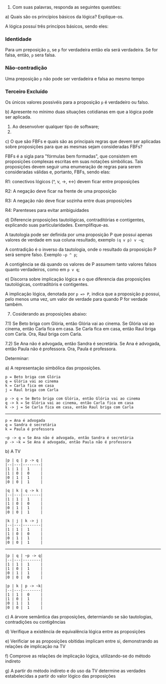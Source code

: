 1) Com suas palavras, responda as seguintes questões:

a) Quais são os princípios básicos da lógica? Explique-os.

A lógica possuí três princípos básicos, sendo eles:

### Identidade

Para um preposição `p`, se `p` for verdadeira então ela será verdadeira.
Se for falsa, então, `p` sera falsa.

### Não-contradição

Uma preposição `p` não pode ser verdadeira e falsa ao mesmo tempo

### Terceiro Excluído

Os únicos valores possivéis para a proposição `p` é verdadeiro ou falso.

b) Apresente no mínimo duas situações cotidianas em que a lógica pode ser aplicada.

1. Ao desenvolver qualquer tipo de software;
2.

c) O que são FBFs e quais são as principais regras que devem ser aplicadas sobre
proposições para que as mesmas sejam consideradas FBFs?

FBFs é a sigla para "fórmulas bem formadas", que consistem em proposições complexas escritas
em suas notações simbólicas. Tais proposições devem seguir uma enumeração de regras para
serem consideradas válidas e, portanto, FBFs, sendo elas:

R1: conectivos lógicos (^, v, ->, <->) devem ficar entre proposições

R2: A negação deve ficar na frente de uma proposição

R3: A negação não deve ficar sozinha entre duas proposições

R4: Parenteses para evitar ambiguidades


d) Diferencie proposições tautológicas, contraditórias e contigentes, explicando suas
particularidades. Exemplifique-as.

A tautologia pode ser definida por uma proposição P que possui apenas valores de verdade em
sua coluna resultado, exemplo `(q v p) v ~q`;

A contradição é o inverso da tautologia, onde o resultado da proposição P será sempre falso.
Exemplo `~p ^ p`;

A contigência se dá quando os valores de P assumem tanto valores falsos quanto verdadeiros,
como em `p v q`;

e) Discorra sobre implicação lógica e o que diferencia das proposições tautológicas,
contraditóris e contigentes.

A implicação lógica, denotada por `p => P`, indica que a proposição p possui, pelo menos uma
vez, um valor de verdade para quando P for verdade também.

7) Cosiderando as proposições abaixo:

7.1) Se Beto briga com Glória, então Glória vai ao cinema. Se Glória vai ao cinema, então
Carla fica em casa. Se Carla fica em casa, então Raul briga com Carla. Ora, Raul briga com Carla.

7.2) Se Ana não é advogada, então Sandra é secretária. Se Ana é advogada, então Paula não é
professora. Ora, Paula é professora.

Determinar:

a) A representação simbólica das proposições.
```
p = Beto briga com Glória
q = Glória vai ao cinema
k = Carla fica em casa
j = Raul briga com Carla

p -> q = Se Beto briga com Glória, então Glória vai ao cinema
q -> k = Se Glória vai ao cinema, então Carla fica em casa
k -> j = Se Carla fica em casa, então Raul briga com Carla
```
---
```
p = Ana é advogada
q = Sandra é secretária
k = Paula é professora

~p -> q = Se Ana não é advogada, então Sandra é secretária
p -> ~k = Se Ana é advogada, então Paula não é professora
```

b) A TV
```
|p | q | p -> q |
|--|---|--------|
|1 | 1 |  1     |
|1 | 0 |  0     |
|0 | 1 |  1     |
|0 | 0 |  1     |

|q | k | q -> k |
|--|---|--------|
|1 | 1 |  1     |
|1 | 0 |  0     |
|0 | 1 |  1     |
|0 | 0 |  1     |

|k | j | k -> j |
|--|---|--------|
|1 | 1 |  1     |
|1 | 0 |  0     |
|0 | 1 |  1     |
|0 | 0 |  1     |

```
---
```
|p | q | ~p -> q|
|--|---|--------|
|1 | 1 |  1     |
|1 | 0 |  1     |
|0 | 1 |  1     |
|0 | 0 |  0     |

|p | k | p -> ~k|
|--|---|--------|
|1 | 1 |  0     |
|1 | 0 |  1     |
|0 | 1 |  1     |
|0 | 0 |  1     |
```

c) A árvore semântica das proposições, determiando se são tautologias, contradições ou contigências

d) Verifique a existência de equivalência lógica entre as proposições

e) Verificiar se as proposições obitidas implicam entre si, demonstrando as relações de implicação
na TV

f) Comprove as relações de implicação lógica, utilizando-se do método indireto

g) A partir do método indireto e do uso da TV determine as verdades estabelecidas a partir do valor
lógico das proposições

